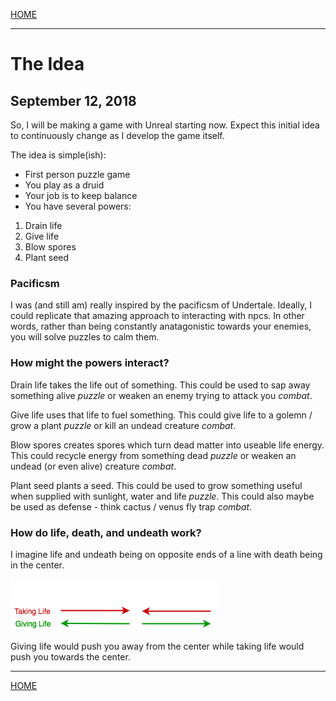 
[HOME](https://avijr.com)

---

# The Idea
## September 12, 2018

So, I will be making a game with Unreal starting now. Expect this initial idea to continuously change as I develop the game itself.

The idea is simple(ish):
- First person puzzle game
- You play as a druid
- Your job is to keep balance
- You have several powers:
1. Drain life
2. Give life
3. Blow spores
4. Plant seed

### Pacificsm

I was (and still am) really inspired by the pacificsm of Undertale. Ideally, I could replicate that amazing approach to interacting with npcs. In other words, rather than being constantly anatagonistic towards your enemies, you will solve puzzles to calm them.

### How might the powers interact?

Drain life takes the life out of something.
This could be used to sap away something alive *puzzle* or weaken an enemy trying to attack you *combat*.

Give life uses that life to fuel something.
This could give life to a golemn / grow a plant *puzzle* or kill an undead creature *combat*.

Blow spores creates spores which turn dead matter into useable life energy.
This could recycle energy from something dead *puzzle* or weaken an undead (or even alive) creature *combat*.

Plant seed plants a seed.
This could be used to grow something useful when supplied with sunlight, water and life *puzzle*.
This could also maybe be used as defense - think cactus / venus fly trap *combat*.

### How do life, death, and undeath work?

I imagine life and undeath being on opposite ends of a line with death being in the center.

![Life_Death](/images/life_death.png)

Giving life would push you away from the center while taking life would push you towards the center.

---

[HOME](https://avijr.com)
